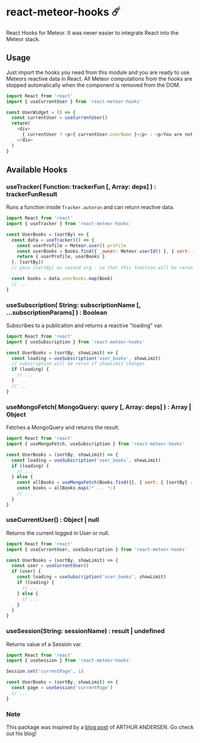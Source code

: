 # react-meteor-hooks ☄️
React Hooks for Meteor. It was never easier to integrate React into the Meteor stack.  

## Usage
Just import the hooks you need from this module and you are ready to use Meteors reactive data in React. All Meteor computations from the hooks are stopped automatically when the component is removed from the DOM.

```javascript
import React from 'react'
import { useCurrentUser } from 'react-meteor-hooks'

const UserWidget = () => {
  const currentUser = useCurrentUser()
  return(
    <div>
      { currentUser ? <p>{ currentUser.userName }</p> : <p>You are not logged in.</p> }
    </div>
  )
}

```

## Available Hooks

### useTracker( Function: trackerFun [, Array: deps] ) : trackerFunResult
Runs a function inside `Tracker.autorun` and can return reactive data.
```javascript
import React from 'react'
import { useTracker } from 'react-meteor-hooks'

const UserBooks = (sortBy) => {
  const data = useTracker(() => {
    const userProfile = Meteor.user().profile
    const userBooks = Books.find({ _owner: Meteor.userId() }, { sort: { [sortBy]: -1 }})
    return { userProfile, userBooks }
  }, [sortBy])
  // pass [sortBy] as second arg - so that this function will be rerun if sortBy changes

  const books = data.userBooks.map(Book)
  // ...
}

```

### useSubscription( String: subscriptionName [, ...subscriptionParams] ) : Boolean
Subscribes to a publication and returns a reactive "loading" var.
```javascript
import React from 'react'
import { useSubscription } from 'react-meteor-hooks'

const UserBooks = (sortBy, showLimit) => {
  const loading = useSubscription('user_books', showLimit)
  // subscription will be rerun if showLimit changes
  if (loading) {
    // ...
  }
  // ...
}

```

### useMongoFetch( MongoQuery: query [, Array: deps] ) : Array | Object
Fetches a MongoQuery and returns the result.
```javascript
import React from 'react'
import { useMongoFetch, useSubscription } from 'react-meteor-hooks'

const UserBooks = (sortBy, showLimit) => {
  const loading = useSubscription('user_books', showLimit)
  if (loading) {
    // ...
  } else {
    const allBooks = useMongoFetch(Books.find({}, { sort: { [sortBy] : -1 }}), [sortBy])
    const books = allBooks.map(/* ... */)
    // ...
  }
}

```

### useCurrentUser() : Object | null
Returns the current logged in User or null.
```javascript
import React from 'react'
import { useCurrentUser, useSubscription } from 'react-meteor-hooks'

const UserBooks = (sortBy, showLimit) => {
  const user = useCurrentUser()
  if (user) {
    const loading = useSubscription('user_books', showLimit)
    if (loading) {
      // ...    
    } else {
      // ...
    }
  }
}

```

### useSession(String: sessionName) : result | undefined
Returns value of a Session var.
```javascript
import React from 'react'
import { useSession } from 'react-meteor-hooks'

Session.set('currentPage', 1)

const UserBooks = (sortBy, showLimit) => {
  const page = useSession('currentPage')
  // ...    
}

```


### Note
This package was inspired by a [blog post](https://www.andersen.berlin/blog/2018/11/06/meteor-and-react-hooks/) of ARTHUR ANDERSEN. Go check out his blog!
